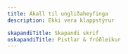 ```yaml
---
title: Ákall til ungliðaheyfinga
description: Ekki vera klappstýrur

skapandiTitle: Skapandi skrif
oskapandiTitle: Pistlar & fróðleikur
---
```

